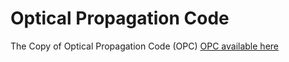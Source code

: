 # Optical Propagation Code
The Copy of Optical Propagation Code (OPC)
[OPC available here](https://gitlab.utwente.nl/tnw/ap/lpno/public-projects/Physics-OPC)

